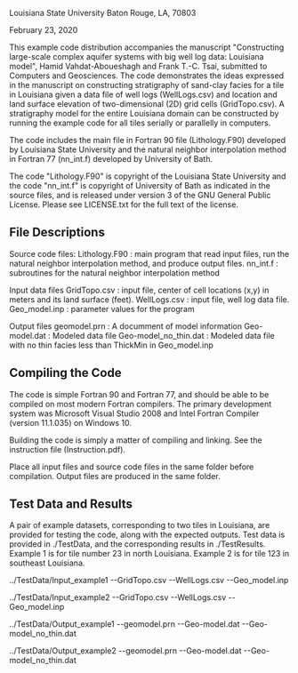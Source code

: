 Louisiana State University
Baton Rouge, LA, 70803

February 23, 2020

This example code distribution accompanies the manuscript "Constructing large-scale complex aquifer systems with big well log data: Louisiana model", Hamid Vahdat-Aboueshagh and Frank T.-C. Tsai, submitted to Computers and Geosciences.  The code demonstrates the ideas expressed in the manuscript on constructing stratigraphy of sand-clay facies for a tile in Louisiana given a data file of well logs (WellLogs.csv) and location and land surface elevation of two-dimensional (2D) grid cells (GridTopo.csv). A stratigraphy model for the entire Louisiana domain can be constructed by running the example code for all tiles serially or parallelly in computers. 

The code includes the main file in Fortran 90 file (Lithology.F90) developed by Louisiana State University and the natural neighbor interpolation method in Fortran 77 (nn_int.f) developed by University of Bath. 

The code "Lithology.F90" is copyright of the Louisiana State University and the code "nn_int.f" is copyright of University of Bath as indicated in the source files, and is released under version 3 of the GNU General Public License.  Please see LICENSE.txt for the full text of the license.

File Descriptions
-------------------
Source code files:
	Lithology.F90  : main program that read input files, run the natural neighbor interpolation method, and produce output files.
	nn_int.f       : subroutines for the natural neighbor interpolation method

Input data files
	GridTopo.csv   : input file, center of cell locations (x,y) in meters and its land surface (feet). 
	WellLogs.csv   : input file, well log data file.
	Geo_model.inp  : parameter values for the program

Output files
	geomodel.prn   : A documment of model information 
	Geo-model.dat  : Modeled data file
	Geo-model_no_thin.dat  : Modeled data file with no thin facies less than ThickMin in Geo_model.inp

Compiling the Code
-----------------------

The code is simple Fortran 90 and Fortran 77, and should be able to be compiled on most modern Fortran compilers.  The primary development system was Microsoft Visual Studio 2008 and Intel Fortran Compiler (version 11.1.035) on Windows 10.

Building the code is simply a matter of compiling and linking. See the instruction file (Instruction.pdf). 

Place all input files and source code files in the same folder before compilation. Output files are produced in the same folder.

Test Data and Results
--------------------------

A pair of example datasets, corresponding to two tiles in Louisiana, are provided for testing the code, along with the expected outputs.  Test data is provided in ./TestData, and the corresponding results in ./TestResults. Example 1 is for tile number 23 in north Louisiana. Example 2 is for tile 123 in southeast Louisiana.

../TestData/Input_example1
				--GridTopo.csv
				--WellLogs.csv
				--Geo_model.inp
				
../TestData/Input_example2
				--GridTopo.csv
				--WellLogs.csv
				--Geo_model.inp
				
../TestData/Output_example1
				--geomodel.prn
				--Geo-model.dat
				--Geo-model_no_thin.dat

../TestData/Output_example2
				--geomodel.prn
				--Geo-model.dat
				--Geo-model_no_thin.dat